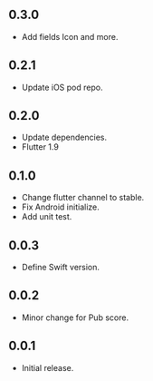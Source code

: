 ## 0.3.0

* Add fields Icon and more.

## 0.2.1

* Update iOS pod repo.

## 0.2.0

* Update dependencies.
* Flutter 1.9

## 0.1.0

* Change flutter channel to stable.
* Fix Android initialize.
* Add unit test.

## 0.0.3

* Define Swift version.

## 0.0.2

* Minor change for Pub score.

## 0.0.1

* Initial release.
